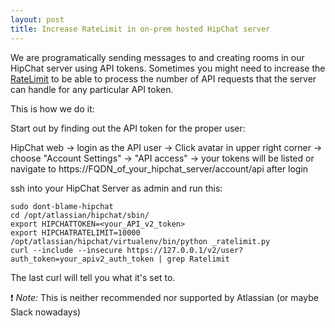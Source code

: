 ```yaml
---
layout: post
title: Increase RateLimit in on-prem hosted HipChat server
---
```


We are programatically sending messages to and creating rooms in our HipChat server using API tokens.
Sometimes you might need to increase the <a href="https://developer.atlassian.com/server/hipchat/hipchat-rest-api-rate-limits/">RateLimit</a> to be able to process the number of API requests that the server can handle for any particular API token.

This is how we do it:

Start out by finding out the API token for the proper user:

HipChat web -> login as the API user -> Click avatar in upper right corner -> choose "Account Settings" -> "API access" -> your tokens will be listed or navigate to https://FQDN_of_your_hipchat_server/account/api after login

ssh into your HipChat Server as admin and run this:
```
sudo dont-blame-hipchat
cd /opt/atlassian/hipchat/sbin/
export HIPCHATTOKEN=<your_API_v2_token>
export HIPCHATRATELIMIT=10000
/opt/atlassian/hipchat/virtualenv/bin/python _ratelimit.py
curl --include --insecure https://127.0.0.1/v2/user?auth_token=your_apiv2_auth_token | grep Ratelimit
```
The last curl will tell you what it's set to.

:exclamation: <em>Note:</em> This is neither recommended nor supported by Atlassian (or maybe Slack nowadays)